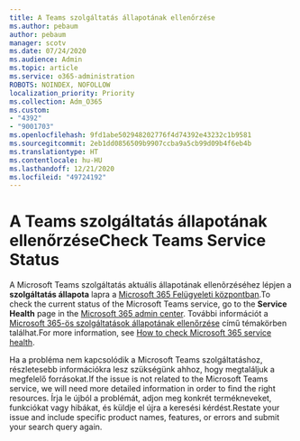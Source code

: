 ```yaml
---
title: A Teams szolgáltatás állapotának ellenőrzése
ms.author: pebaum
author: pebaum
manager: scotv
ms.date: 07/24/2020
ms.audience: Admin
ms.topic: article
ms.service: o365-administration
ROBOTS: NOINDEX, NOFOLLOW
localization_priority: Priority
ms.collection: Adm_O365
ms.custom:
- "4392"
- "9001703"
ms.openlocfilehash: 9fd1abe502948202776f4d74392e43232c1b9581
ms.sourcegitcommit: 2eb1dd0856509b9907ccba9a5cb99d09b4f6eb4b
ms.translationtype: HT
ms.contentlocale: hu-HU
ms.lasthandoff: 12/21/2020
ms.locfileid: "49724192"
---
```

# <a name="check-teams-service-status"></a><span data-ttu-id="1a1c0-102">A Teams szolgáltatás állapotának ellenőrzése</span><span class="sxs-lookup"><span data-stu-id="1a1c0-102">Check Teams Service Status</span></span>

<span data-ttu-id="1a1c0-103">A Microsoft Teams szolgáltatás aktuális állapotának ellenõrzéséhez lépjen a **szolgáltatás állapota** lapra a [Microsoft 365 Felügyeleti központban](https://go.microsoft.com/fwlink/p/?linkid=2024339).</span><span class="sxs-lookup"><span data-stu-id="1a1c0-103">To check the current status of the Microsoft Teams service, go to the **Service Health** page in the [Microsoft 365 admin center](https://go.microsoft.com/fwlink/p/?linkid=2024339).</span></span> <span data-ttu-id="1a1c0-104">További információt a [Microsoft 365-ös szolgáltatások állapotának ellenőrzése](https://docs.microsoft.com/office365/enterprise/view-service-health) című témakörben találhat.</span><span class="sxs-lookup"><span data-stu-id="1a1c0-104">For more information, see [How to check Microsoft 365 service health](https://docs.microsoft.com/office365/enterprise/view-service-health).</span></span>

<span data-ttu-id="1a1c0-105">Ha a probléma nem kapcsolódik a Microsoft Teams szolgáltatáshoz, részletesebb információkra lesz szükségünk ahhoz, hogy megtaláljuk a megfelelő forrásokat.</span><span class="sxs-lookup"><span data-stu-id="1a1c0-105">If the issue is not related to the Microsoft Teams service, we will need more detailed information in order to find the right resources.</span></span> <span data-ttu-id="1a1c0-106">Írja le újból a problémát, adjon meg konkrét termékneveket, funkciókat vagy hibákat, és küldje el újra a keresési kérdést.</span><span class="sxs-lookup"><span data-stu-id="1a1c0-106">Restate your issue and include specific product names, features, or errors and submit your search query again.</span></span>
